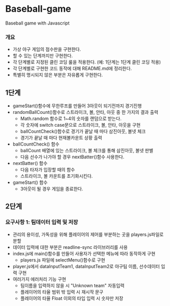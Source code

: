 # Baseball-game

Baseball game with Javascript

### 개요

- 가상 야구 게임의 점수판을 구현한다.
- 할 수 있는 단계까지만 구현한다.
- 각 단계별로 지정된 클린 코딩 룰을 적용한다. (예: 1단계는 1단계 클린 코딩 적용)
- 각 단계별로 구현한 코드 동작에 대해 README.md에 정리한다.
- 특별히 명시되지 않은 부분은 자유롭게 구현한다.

## 1단계

- gameStart()함수에 무한루프를 만들어 3아웃이 되기전까지 경기진행
- randomBallCount()함수로 스트라이크, 볼, 안타, 아웃 중 한 가지의 결과 출력
  - Math.random 함수로 1~4의 숫자를 랜덤으로 받는다.
  - 각 숫자에 switch case문으로 스트라이크, 볼, 안타, 아웃을 구현
  - ballCountCheck()함수로 경기가 끝날 때 마다 삼진아웃, 볼넷 체크
  - 경기가 끝날 때 마다 현재볼카운트 상황 출력
- ballCountCheck() 함수
  - ballCount 배열에 있는 스트라이크, 볼 체크를 통해 삼진아웃, 볼넷 판별
  - 다음 선수가 나가야 할 경우 nextBatter()함수 사용한다.
- nextBatter() 함수
  - 다음 타자가 입장할 때의 함수
  - 스트라이크, 볼 카운트를 초기화시킨다.
- gameStart() 함수
  - 3아웃이 될 경우 게임을 종료한다.

## 2단계

### 요구사항 1: 팀데이터 입력 및 저장

- 관리의 용이성, 가독성을 위해 플레이어의 제어를 부분하는 곳을 players.js파일로 분할
- 데이터 입력에 대한 부분은 readline-sync 라이브러리를 사용
- index.js에 main()함수를 만들어 사용자가 선택한 메뉴에 따라 동작하게 구현
  - players.js 파일에 selectMenu()함수로 구현
- player.js에서 dataInputTeam1, dataInputTeam2로 야구팀 이름, 선수데이터 입력 구현
- 여러가지 에러처리 기능 구현
  - 팀이름을 입력하지 않을 시 "Unknown team" 자동입력
  - 플레이어의 타율 범위 밖 입력 시 재시작 문구
  - 플레이어의 타율 Float 이외의 타입 입력 시 숫자만 저장
